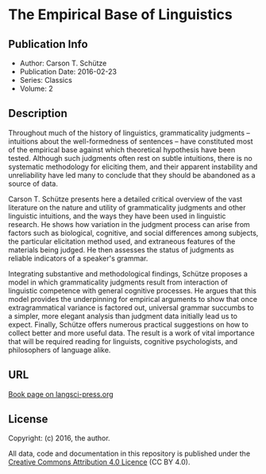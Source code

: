 # The Empirical Base of Linguistics

## Publication Info

- Author: Carson T. Schütze
- Publication Date: 2016-02-23
- Series: Classics
- Volume: 2

## Description

Throughout much of the history of linguistics, grammaticality judgments – intuitions about the well-formedness of sentences – have constituted most of the empirical base against which theoretical hypothesis have been tested.
Although such judgments often rest on subtle intuitions, there is no systematic methodology for eliciting them, and their apparent instability and unreliability have led many to conclude that they should be abandoned as a source of data.

Carson T. Schütze presents here a detailed critical overview of the vast literature on the nature and utility of grammaticality judgments and other linguistic intuitions, and the ways they have been used in linguistic research. He shows how variation in the judgment process can arise from factors such as biological, cognitive, and social differences among subjects, the particular elicitation method used, and extraneous features of the materials being judged. He then assesses the status of judgments as reliable indicators of a speaker's grammar.

Integrating substantive and methodological findings, Schütze proposes a model in which grammaticality judgments result from interaction of linguistic competence with general cognitive processes. He argues that this model provides the underpinning for empirical arguments to show that once extragrammatical variance is factored out, universal grammar succumbs to a simpler, more elegant analysis than judgment data initially lead us to expect. Finally, Schütze offers numerous practical suggestions on how to collect better and more useful data. The result is a work of vital importance that will be required reading for linguists, cognitive psychologists, and philosophers of language alike. 

## URL

[Book page on langsci-press.org](http://langsci-press.org/catalog/book/89)

## License

Copyright: (c) 2016, the author.

All data, code and documentation in this repository is published under the
[Creative Commons Attribution 4.0 Licence](http://creativecommons.org/licenses/by/4.0/)
(CC BY 4.0).
